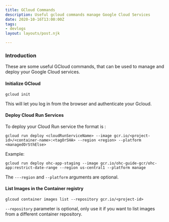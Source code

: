 ```yaml
---
title: GCloud Commands
description: Useful gcloud commands manage Google Cloud Services
date: 2020-10-16T13:00:00Z
tags:
- devlogs
layout: layouts/post.njk

---
```

### Introduction

These are some useful GCloud commands, that can be used to manage and deploy your Google Cloud services.

#### Initialize GCloud

    gcloud init

This will let you log in from the browser and authenticate your Gcloud.

#### Deploy Cloud Run Services

To deploy your Cloud Run service the format is :

    gcloud run deploy <cloudRunServiceName> --image gcr.io/<project-id>/<container-name>:<tagOrSHA> --region <region> --platform <managedOrSthElse>

Example:

    gcloud run deploy ohc-app-staging --image gcr.io/ohc-guide-gcr/ohc-app:restrict-date-range --region us-central1 --platform manage

The `---region` and `--platform` arguments are optional.

#### List Images in the Container registry

    glcoud container images list --repository gcr.io/<project-id>

`--repository` parameter is optional, only use it if you want to list images from a different container repository.